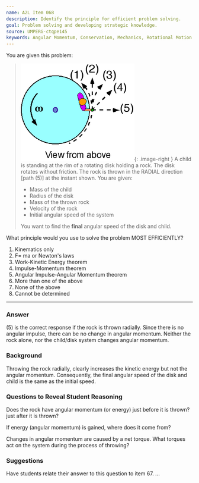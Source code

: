 ```yaml
---
name: A2L Item 068
description: Identify the principle for efficient problem solving.
goal: Problem solving and developing strategic knowledge.
source: UMPERG-ctqpe145
keywords: Angular Momentum, Conservation, Mechanics, Rotational Motion
---
```


You are given this problem:

>![Item068_fig1.gif](../images/Item068_fig1.gif){: .image-right } A
>child is standing at the rim of a rotating disk holding a rock.  The
>disk rotates without friction.  The rock is thrown in the RADIAL
>direction [path (5)] at the instant shown.  You are given:
>
>* Mass of the child 
>* Radius of the disk 
>* Mass of the thrown rock 
>* Velocity of the rock 
>* Initial angular speed of the system
>
>You want to find the <b>final</b> angular speed of the disk and child.

What principle would you use to solve the problem MOST EFFICIENTLY?

1. Kinematics only
2. F= ma or Newton's laws
3. Work-Kinetic Energy theorem
4. Impulse-Momentum theorem
5. Angular Impulse-Angular Momentum theorem
6. More than one of the above
7. None of the above
8. Cannot be determined


<hr/>

### Answer

(5) is the correct response if the rock is thrown radially.  Since there
is no angular impulse, there can be no change in angular momentum. 
Neither the rock alone, nor the child/disk system changes angular
momentum.

### Background

Throwing the rock radially, clearly increases the kinetic energy but not
the angular momentum.  Consequently, the final angular speed of the disk
and child is the same as the initial speed.

### Questions to Reveal Student Reasoning

Does the rock have angular momentum (or energy) just before it is
thrown?  just after it is thrown?

If energy (angular momentum) is gained, where does it come from?

Changes in angular momentum are caused by a net torque.  What torques
act on the system during the process of throwing?

### Suggestions

Have students relate their answer to this question to item 67.
...
